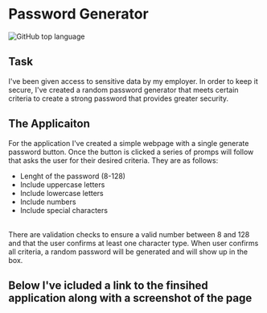 # Password Generator
![GitHub top language](https://img.shields.io/github/languages/top/israel-molestina/password-generator)

## Task
I've been given access to sensitive data by my employer. In order to keep it secure, I've created a random password generator that meets certain criteria to create a strong password that provides greater security. 

## The Applicaiton
For the application I've created a simple webpage with a single generate password button. Once the button is clicked a series of promps will follow that asks the user for their desired criteria. They are as follows:
* Lenght of the password (8-128)
* Include uppercase letters
* Include lowercase letters
* Include numbers
* Include special characters 
<br> 
There are validation checks to ensure a valid number between 8 and 128 and that the user confirms at least one character type.
When user confirms all criteria, a random password will be generated and will show up in the box.

## Below I've icluded a link to the finsihed application along with a screenshot of the page



